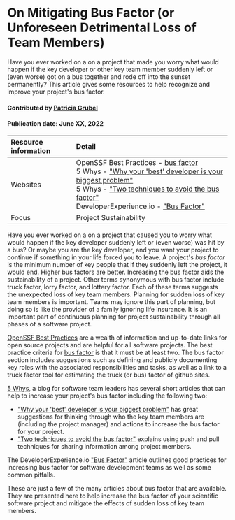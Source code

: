 # On Mitigating Bus Factor (or Unforeseen Detrimental Loss of Team Members)

<!--deck text start-->
 Have you ever worked on a on a project that made you  worry what would happen if the key developer or other key team member suddenly left or (even worse) got on a bus together and rode off into the sunset permanently? This article gives some resources to help recognize and improve your project's bus factor.
<!--deck text end-->

#### Contributed by [Patricia Grubel](http://github.com/pagrubel)

#### Publication date: June XX, 2022

Resource information | Detail
:--- | :---
Websites  |   OpenSSF Best Practices - [bus factor](https:///bestpractices.coreinfrastructure.org/en/criteria?details=true&rationale=true#1.bus_factor)<br> 5 Whys - ["Why your 'best’ developer is your biggest problem"](https://www.5whys.com/articles/the-bus-factor-why-your-best-developer-is-your-biggest-probl.html)<br>5 Whys - ["Two techniques to avoid the bus factor"](https://www.5whys.com/articles/two-techniques-to-avoid-the-bus-factor-in-your-teams-push-an.html)<br> DeveloperExperience.io - ["Bus Factor"](https://developerexperience.io/practices/bus-factor)
Focus | Project Sustainability


Have you ever worked on a on a project that caused you to worry what would happen if the key developer suddenly left or (even worse) was hit by a bus?
Or maybe you are the key developer, and you want your project to continue if something in your life forced you to leave.
A project's  *bus factor* is the minimum number of key people that if they suddenly left the project, it would end. 
Higher bus factors are better.
Increasing the bus factor aids the sustainability of a project.
Other terms synonymous with bus factor include truck factor, lorry factor, and lottery factor.
Each of these terms suggests the unexpected loss of key team members.
Planning for sudden loss of key team members is important.
Teams may ignore this part of planning, but doing so is like the provider of a family ignoring life insurance.
It is an important part of continuous planning for project sustainability through all phases of a software project.

[OpenSSF Best Practices](https://bestpractices.coreinfrastructure.org/en) are a wealth of information and up-to-date links for open source projects and are helpful for all software projects. The best practice criteria for [bus factor](https://bestpractices.coreinfrastructure.org/en/criteria?details=true&rationale=true#1.bus_factor) is that it must be at least two. The bus factor section includes suggestions such as defining and publicly documenting key roles with the associated responsibilities and tasks, as well as a link to a truck factor tool for estimating the truck (or bus) factor of github sites.

[5 Whys](https://www.5whys.com), a blog for software team leaders has several short articles that can help to increase your project's bus factor including the following two: 

   - ["Why your 'best’ developer is your biggest problem"](https://www.5whys.com/articles/the-bus-factor-why-your-best-developer-is-your-biggest-probl.html) has great suggestions for thinking through who the key team members are (including the project manager) and actions to increase the bus factor for your project.  
   - ["Two techniques to avoid the bus factor"](https://www.5whys.com/articles/two-techniques-to-avoid-the-bus-factor-in-your-teams-push-an.html) explains using push and pull techniques for sharing information among project members.

The DeveloperExperience.io ["Bus Factor"](https://developerexperience.io/practices/bus-factor) article outlines good practices for increasing bus factor for software development teams as well as some common pitfalls.

These are just a few of the many articles about bus factor that are available. They are presented here to help increase the bus factor of your scientific software project and mitigate the effects of sudden loss of key team members.





<!---
Publish: yes
Topics: Projects and organizations
Pinned: no
RSS update:
--->

